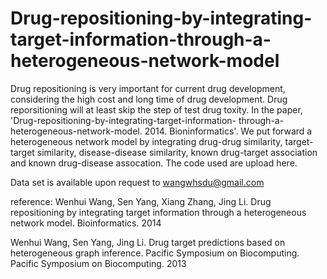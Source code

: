 # Drug-repositioning-by-integrating-target-information-through-a-heterogeneous-network-model
Drug repositioning is very important for current drug development, considering the high cost and long time of drug development. Drug
reporsitioning will at least skip the step of test drug toxity. In the paper, 'Drug-repositioning-by-integrating-target-information-
through-a-heterogeneous-network-model. 2014. Bioninformatics'. We put forward a heterogeneous network model by integrating drug-drug
similarity, target-target similarity, disease-disease similarity, known drug-target association and known drug-disease assocation. The code
used are upload here.

Data set is available upon request to wangwhsdu@gmail.com


reference:
Wenhui Wang, Sen Yang, Xiang Zhang, Jing Li. Drug repositioning by integrating target information through a heterogeneous network model. Bioinformatics. 2014


Wenhui Wang, Sen Yang, Jing Li. Drug target predictions based on heterogeneous graph inference. Pacific Symposium on Biocomputing. Pacific Symposium on Biocomputing. 2013

